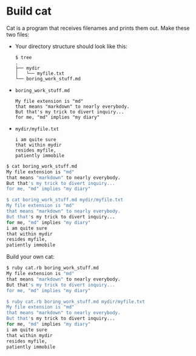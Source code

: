 # Build cat

Cat is a program that receives filenames
and prints them out.
Make these two files:

* Your directory structure should look like this:

  ```
  $ tree
  .
  ├── mydir
  │   └── myfile.txt
  └── boring_work_stuff.md
  ```
* `boring_work_stuff.md`

  ```
  My file extension is "md"
  that means "markdown" to nearly everybody.
  But that's my trick to divert inquiry...
  for me, "md" implies "my diary"
  ```
* `mydir/myfile.txt`

  ```
  i am quite sure
  that within mydir
  resides myfile,
  patiently immobile
  ```


```sh
$ cat boring_work_stuff.md
My file extension is "md"
that means "markdown" to nearly everybody.
But that's my trick to divert inquiry...
for me, "md" implies "my diary"

$ cat boring_work_stuff.md mydir/myfile.txt
My file extension is "md"
that means "markdown" to nearly everybody.
But that's my trick to divert inquiry...
for me, "md" implies "my diary"
i am quite sure
that within mydir
resides myfile,
patiently immobile
```

Build your own cat:

```sh
$ ruby cat.rb boring_work_stuff.md
My file extension is "md"
that means "markdown" to nearly everybody.
But that's my trick to divert inquiry...
for me, "md" implies "my diary"

$ ruby cat.rb boring_work_stuff.md mydir/myfile.txt
My file extension is "md"
that means "markdown" to nearly everybody.
But that's my trick to divert inquiry...
for me, "md" implies "my diary"
i am quite sure
that within mydir
resides myfile,
patiently immobile
```

